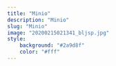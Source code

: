 ```yaml
---
title: "Minio"
description: "Minio"
slug: "Minio"
image: "20200215021341_bljsp.jpg"
style:
    background: "#2a9d8f"
    color: "#fff"
---
```

